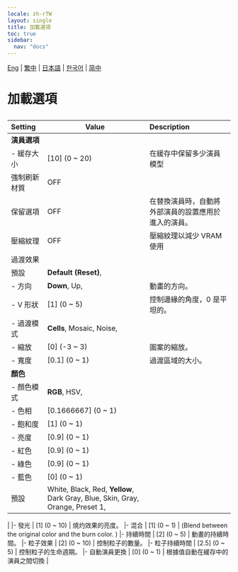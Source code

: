 ```yaml
---
locale: zh-rTW
layout: single
title: 加載選項
toc: true
sidebar:
  nav: "docs"
---
```

[Eng](/dancexr/menu/2025.4/actors/loader_options) | [繁中](/tw/dancexr/menu/2025.4/actors/loader_options) | [日本語](/jp/dancexr/menu/2025.4/actors/loader_options) | [한국어](/kr/dancexr/menu/2025.4/actors/loader_options) | [简中](/zh/dancexr/menu/2025.4/actors/loader_options)

# 加載選項

## 

| Setting | Value | Description |
| :--- | --- | :--- |
|**演員選項** | | 
|- 緩存大小 | [10] (0 ~ 20) | 在緩存中保留多少演員模型
| 強制刷新材質 | OFF | 
| 保留選項 | OFF | 在替換演員時，自動將外部演員的設置應用於進入的演員。
| 壓縮紋理 | OFF | 壓縮紋理以減少 VRAM 使用
| 過渡效果 || 
| 預設 |  **Default (Reset)**,  |  |
|- 方向 | **Down**, Up,  | 動畫的方向。
|- V 形狀 | [1] (0 ~ 5) | 控制邊緣的角度，0 是平坦的。
|- 過渡模式 | **Cells**, Mosaic, Noise,  | 
|- 縮放 | [0] (-3 ~ 3) | 圖案的縮放。
|- 寬度 | [0.1] (0 ~ 1) | 過渡區域的大小。
|**顏色** | | 
|- 顏色模式 | **RGB**, HSV,  | 
|- 色相 | [0.1666667] (0 ~ 1) | 
|- 飽和度 | [1] (0 ~ 1) | 
|- 亮度 | [0.9] (0 ~ 1) | 
|- 紅色 | [0.9] (0 ~ 1) | 
|- 綠色 | [0.9] (0 ~ 1) | 
|- 藍色 | [0] (0 ~ 1) | 
| 預設 |  White,  Black,  Red,  **Yellow**,  Dark Gray,  Blue,  Skin,  Gray,  Orange,  Preset 1,  |  |
|
|- 發光 | [1] (0 ~ 10) | 燒灼效果的亮度。
|- 混合 | [1] (0 ~ 1) | (Blend between the original color and the burn color. )
|- 持續時間 | [2] (0 ~ 5) | 動畫的持續時間。
|- 粒子效果 | [2] (0 ~ 10) | 控制粒子的數量。
|- 粒子持續時間 | [2.5] (0 ~ 5) | 控制粒子的生命週期。
|- 自動演員更換 | [0] (0 ~ 1) | 根據值自動在緩存中的演員之間切換
|
